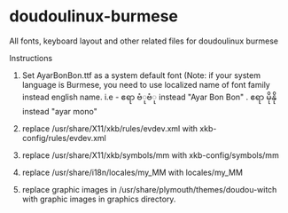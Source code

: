 doudoulinux-burmese
===================

All fonts, keyboard layout and other related files for doudoulinux burmese


Instructions

1. Set AyarBonBon.ttf as a system default font (Note: if your system language is Burmese, you need to use localized name of font family instead english name. i.e -  ဧရာ ဗံုဗံု instead "Ayar Bon Bon" . ဧရာ မိုနို  instead "ayar mono"

2. replace /usr/share/X11/xkb/rules/evdev.xml with xkb-config/rules/evdev.xml

3. replace /usr/share/X11/xkb/symbols/mm with xkb-config/symbols/mm

4. replace /usr/share/i18n/locales/my_MM with locales/my_MM 

5. replace graphic images in /usr/share/plymouth/themes/doudou-witch with graphic images in graphics directory.
